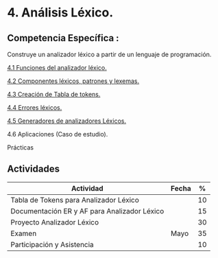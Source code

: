 # 4. Análisis Léxico.

## Competencia Específica :

Construye un analizador léxico a partir de un lenguaje de programación.



[4.1 Funciones del analizador léxico.](tema4/4_1.md)

[4.2 Componentes léxicos, patrones y lexemas.](tema4/4_2.md)

[4.3 Creación de Tabla de tokens.](tema4/4_3.md)

[4.4 Errores léxicos.](tema4/4_4.md)

[4.5 Generadores de analizadores Léxicos.](tema4/4_5.md)

4.6 Aplicaciones (Caso de estudio).


Prácticas

## Actividades

| Actividad | Fecha | %  |
| --------- | ----- | -- |
| Tabla de Tokens para Analizador Léxico |  | 10 |
| Documentación ER y AF para Analizador Léxico |  | 15 |
| Proyecto Analizador Léxico |  | 30 |
| Examen    | Mayo  | 35 |
| Participación y Asistencia |  | 10 |
